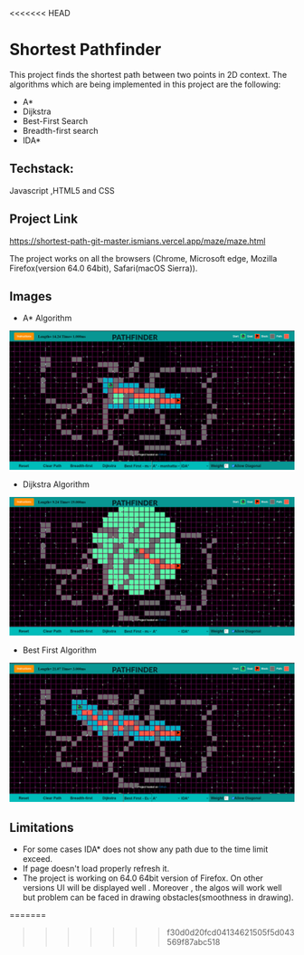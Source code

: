 <<<<<<< HEAD

# Shortest Pathfinder
This project finds the shortest path between two points in 2D context. The algorithms which are being implemented in this project are the following:
- A*
- Dijkstra
- Best-First Search
- Breadth-first search
- IDA*

## Techstack:
Javascript ,HTML5 and CSS

## Project Link
https://shortest-path-git-master.ismians.vercel.app/maze/maze.html

The project works on all the browsers (Chrome, Microsoft edge, Mozilla Firefox(version 64.0 64bit), Safari(macOS Sierra)). 

## Images

- A* Algorithm

![plot](./public/Astar.png)

- Dijkstra Algorithm

![plot](./public/dijkstra.png)

- Best First Algorithm

![plot](./public/bestfirst.png)

## Limitations

- For some cases IDA* does not show any path due to the time limit exceed.
- If page doesn't load properly refresh it.  
- The project is working on 64.0 64bit version of Firefox. On other versions UI will be displayed well . Moreover , the algos will work well but problem can be faced in drawing obstacles(smoothness in drawing). 

=======

>>>>>>> f30d0d20fcd04134621505f5d043569f87abc518
